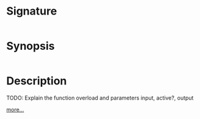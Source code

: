 # Signature
```vikid-signature
```

# Synopsis
```vikid-synopsis
```

# Description
TODO: Explain the function overload and parameters input, active?, output

[more...](https://en.wikipedia.org/wiki/Hidden-surface_determination#Viewing-frustum_culling)